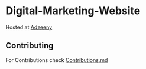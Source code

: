 # Digital-Marketing-Website
Hosted at [Adzeeny](https://rushikeshshelar.github.io/Digital-Marketing-Website/)

## Contributing
For Contributions check [Contributions.md](https://github.com/RushikeshShelar/Digital-Marketing-Website/blob/main/Contributions.md)
